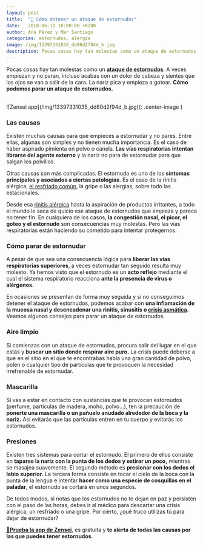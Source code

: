 ```yaml
---
layout: post
title:  "🤧 Cómo detener un ataque de estornudos"
date:   2018-06-11 10:00:00 +0200
author: Ana Pérez y Mar Santiago
categories: estornudos, alergia
image: /img/13397331035_dd80d2f94d_b.jpg
description: Pocas cosas hay tan molestas como un ataque de estornudos. A veces empiezan y no paran, incluso acabas con un dolor de cabeza y sientes que los ojos se van a salir de la cara. La nariz pica y empieza a gotear...
---
```


Pocas cosas hay tan molestas como un **[ataque de estornudos](https://es.wikipedia.org/wiki/Estornudo)**. A veces empiezan y no paran, incluso acabas con un dolor de cabeza y sientes que los ojos se van a salir de la cara. La nariz pica y empieza a gotear. **Cómo podemos parar un ataque de estornudos.**

<br>
![Zensei app](/img/13397331035_dd80d2f94d_b.jpg){: .center-image }
<br>

### Las causas

Existen muchas causas para que empieces a estornudar y no pares. Entre ellas, algunas son simples y no tienen mucha importancia. Es el caso de haber aspirado pimienta en polvo o canela. **Las vías respiratorias intentan librarse del agente externo** y la nariz no para de estornudar para que salgan los polvillos.

Otras causas son más complicadas. El estornudo es uno de los **síntomas principales y asociados a ciertas patologías**. Es el caso de la rinitis alérgica, [el resfriado común](https://www.vicks.com/es-us/resfriado), la gripe o las alergias, sobre todo las estacionales.

Desde esa [rinitis alérgica](http://pacientes.seicap.es/es/rinitis-al%C3%A9rgica_23865) hasta la aspiración de productos irritantes, a todo el mundo le saca de quicio ese ataque de estornudos que empieza y parece no tener fin. En cualquiera de los casos, **la congestión nasal, el picor, el goteo y el estornudo** son consecuencias muy molestas. Pero las vías respiratorias están haciendo su cometido para intentar protegernos.

### Cómo parar de estornudar

A pesar de que sea una consecuencia lógica para **liberar las vías respiratorias superiores**, a veces estornudar tan seguido resulta muy molesto. Ya hemos visto que el estornudo es un **acto reflejo** mediante el cual el sistema respiratorio reacciona **ante la presencia de virus o alérgenos.**

En ocasiones se presentan de forma muy seguida y si no conseguimos detener el ataque de estornudos, podemos acabar con **una inflamación de la mucosa nasal y desencadenar una rinitis, sinusitis o [crisis asmática](https://zenseiapp.com/blog/2018/04/24/como-prevenir-ataque-asma/).** Veamos algunos consejos para parar un ataque de estornudos.

### Aire limpio

Si comienzas con un ataque de estornudos, procura salir del lugar en el que estás y **buscar un sitio donde respirar aire puro.** La crisis puede deberse a que en el sitio en el que te encontrabas había una gran cantidad de polvo, polen o cualquier tipo de partículas que te provoquen la necesidad irrefrenable de estornudar.

### Mascarilla

Si vas a estar en contacto con sustancias que te provocan estornudos (perfume, partículas de madera, moho, polvo…), ten la precaución de **ponerte una mascarilla o un pañuelo anudado alrededor de la boca y la nariz.** Así evitarás que las partículas entren en tu cuerpo y evitarás los estornudos.

### Presiones

Existen tres sistemas para cortar el estornudo. El primero de ellos consiste en **taparse la nariz con la punta de los dedos y estirar un poco,** mientras se masajea suavemente. El segundo método es **presionar con los dedos el labio superior.** La tercera forma consiste en tocar el cielo de la boca con la punta de la lengua e intentar **hacer como una especie de cosquillas en el paladar**, el estornudo se cortará en unos segundos.

De todos modos, si notas que los estornudos no te dejan en paz y persisten con el paso de las horas, debes ir al médico para descartar una crisis alérgica, un resfriado o una gripe. Por cierto, ¿qué truco utilizas tú para dejar de estornudar?

**[📱Prueba la app de Zensei](https://zenseiapp.com)**, es gratuita y **te alerta de todas las causas por las que puedes tener estornudos**.
